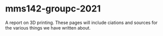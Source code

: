 # mms142-groupc-2021
A report on 3D printing. These pages will include ciations and sources for the various things we have written about.
